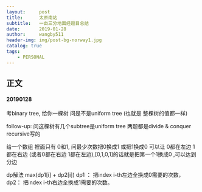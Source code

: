 ```yaml
---
layout:     post
title:      太原南站
subtitle:   一亩三分地面经题目总结
date:       2019-01-28
author:     wangby511
header-img: img/post-bg-norway1.jpg
catalog: true
tags:
    - PERSONAL
---
```



## 正文

#### 20190128

考binary tree, 给你一棵树 问是不是uniform tree (也就是 整棵树的值都一样)

follow-up: 问这棵树有几个subtree是uniform tree 两题都是divide & conquer recursive写的

给一个数组 裡面只有 0和1, 问最少次数把0换成1 或把1换成0    可以让 0都在左边 1都在右边 (或者0都在右边  1都在左边),[0,1,0,1]的话就是把第一个1换成0 ,可以达到分边

dp解法 max(dp1[i] + dp2[i]) dp1 ： 把index i-th左边全换成0需要的次数，dp2： 把index i-th右边全换成1需要的次数。